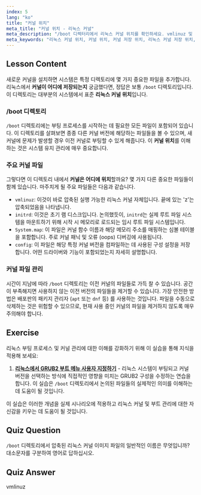 ```yaml
---
index: 5
lang: "ko"
title: "커널 위치"
meta_title: "커널 위치 - 리눅스 커널"
meta_description: "/boot 디렉터리에서 리눅스 커널 위치를 확인하세요. vmlinuz 및 initrd 와 같은 주요 파일을 자세히 설명합니다."
meta_keywords: "리눅스 커널 위치, 커널 위치, 커널 저장 위치, 리눅스 커널 저장 위치, vmlinuz, /boot 디렉터리"
---
```


## Lesson Content

새로운 커널을 설치하면 시스템은 특정 디렉토리에 몇 가지 중요한 파일을 추가합니다. 리눅스에서 **커널이 어디에 저장되는지** 궁금했다면, 정답은 보통 `/boot` 디렉토리입니다. 이 디렉토리는 대부분의 시스템에서 표준 **리눅스 커널 위치**입니다.

### /boot 디렉토리

`/boot` 디렉토리에는 부팅 프로세스를 시작하는 데 필요한 모든 파일이 포함되어 있습니다. 이 디렉토리를 살펴보면 종종 다른 커널 버전에 해당하는 파일들을 볼 수 있으며, 새 커널에 문제가 발생할 경우 이전 커널로 부팅할 수 있게 해줍니다. 이 **커널 위치**를 이해하는 것은 시스템 유지 관리에 매우 중요합니다.

### 주요 커널 파일

그렇다면 이 디렉토리 내에서 **커널은 어디에 위치**할까요? 몇 가지 다른 중요한 파일들이 함께 있습니다. 마주치게 될 주요 파일들은 다음과 같습니다.

- `vmlinuz`: 이것이 바로 압축된 실행 가능한 리눅스 커널 자체입니다. 끝에 있는 'z'는 압축되었음을 나타냅니다.
- `initrd`: 이것은 초기 램 디스크입니다. 논의했듯이, `initrd`는 실제 루트 파일 시스템을 마운트하기 위해 시작 시 메모리로 로드되는 임시 루트 파일 시스템입니다.
- `System.map`: 이 파일은 커널 함수 이름과 해당 메모리 주소를 매핑하는 심볼 테이블을 포함합니다. 주로 커널 패닉 및 오류 (oops) 디버깅에 사용됩니다.
- `config`: 이 파일은 해당 특정 커널 버전을 컴파일하는 데 사용된 구성 설정을 저장합니다. 어떤 드라이버와 기능이 포함되었는지 자세히 설명합니다.

### 커널 파일 관리

시간이 지남에 따라 `/boot` 디렉토리는 이전 커널의 파일들로 가득 찰 수 있습니다. 공간이 부족해지면 사용하지 않는 이전 버전의 파일들을 제거할 수 있습니다. 가장 안전한 방법은 배포판의 패키지 관리자 (`apt` 또는 `dnf` 등) 를 사용하는 것입니다. 파일을 수동으로 삭제하는 것은 위험할 수 있으므로, 현재 사용 중인 커널의 파일을 제거하지 않도록 매우 주의해야 합니다.

## Exercise

리눅스 부팅 프로세스 및 커널 관리에 대한 이해를 강화하기 위해 이 실습을 통해 지식을 적용해 보세요:

1. **[리눅스에서 GRUB2 부트 메뉴 사용자 지정하기](https://labex.io/ko/labs/comptia-customize-the-grub2-boot-menu-in-linux-590859)** - 리눅스 시스템이 부팅되고 커널 버전을 선택하는 방식에 직접적인 영향을 미치는 GRUB2 구성을 수정하는 연습을 합니다. 이 실습은 `/boot` 디렉토리에서 논의된 파일들의 실제적인 의미를 이해하는 데 도움이 될 것입니다.

이 실습은 이러한 개념을 실제 시나리오에 적용하고 리눅스 커널 및 부트 관리에 대한 자신감을 키우는 데 도움이 될 것입니다.

## Quiz Question

`/boot` 디렉토리에서 압축된 리눅스 커널 이미지 파일의 일반적인 이름은 무엇입니까? 대소문자를 구분하여 영어로 답하십시오.

## Quiz Answer

vmlinuz
